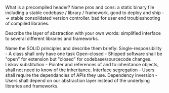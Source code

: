 What is a precompiled header? Name pros and cons:
  a static binary file including a stable codebase / library / framework.
  good to deploy and ship --> stable consolidated version controller.
  bad for user end troubleshooting of compiled libraries.

Describe the layer of abstraction with your own words:
  simplified interface to several different libraries and frameworks.
  
Name the SOLID principles and describe them briefly:
  Single-responsibility - A class shall only have one task
  Open–closed - Shipped software shall be "open" for extension but "closed" for codebase/sourcecode changes.
  Liskov substitution - Pointer and references of and to inheritance objects, shall not need to know of the inheritance.
  Interface segregation - Users shall require the dependancies of APIs they use.
  Dependency inversion - Users shall depend on our abstraction layer instead of the underlying libraries and frameworks.
